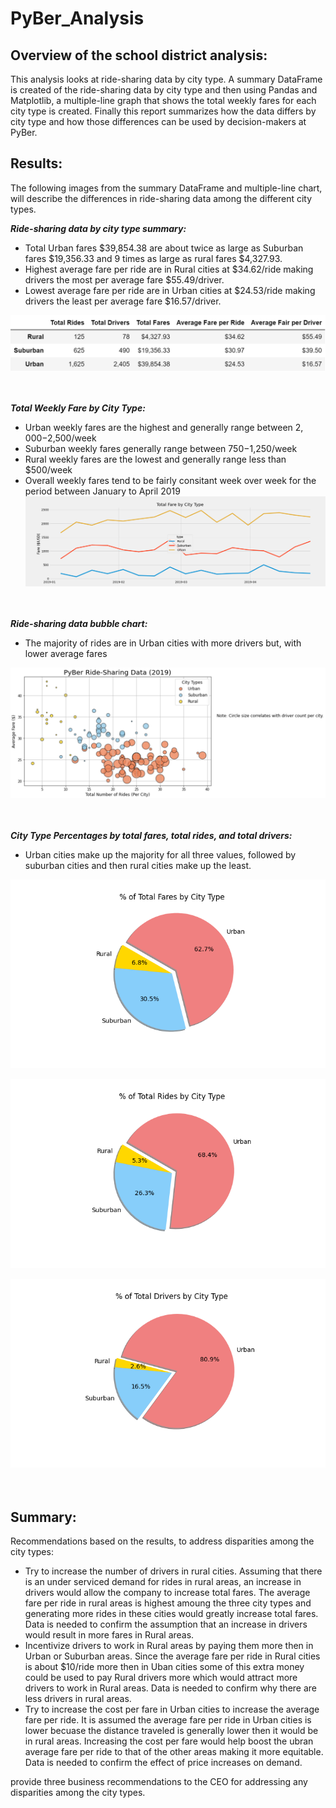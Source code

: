 # PyBer_Analysis
## Overview of the school district analysis: 

This analysis looks at ride-sharing data by city type. A summary DataFrame is created of the ride-sharing data by city type and then using Pandas and Matplotlib, a multiple-line graph that shows the total weekly fares for each city type is created. Finally this report summarizes how the data differs by city type and how those differences can be used by decision-makers at PyBer.


## Results:

The following images from the summary DataFrame and multiple-line chart, will describe the differences in ride-sharing data among the different city types.

***Ride-sharing data by city type summary:*** <br />
- Total Urban fares $39,854.38 are about twice as large as Suburban fares $19,356.33	 and 9 times as large as rural fares $4,327.93. 
- Highest average fare per ride are in Rural cities at $34.62/ride making drivers the most per average fare $55.49/driver.
- Lowest average fare per ride are in Urban cities at $24.53/ride making drivers the least per average fare $16.57/driver.

![table1.PNG](https://github.com/smacpherson2021/PyBer_Analysis/blob/main/analysis/table1.PNG)
<br /><br /><br />

***Total Weekly Fare by City Type:***
- Urban weekly fares are the highest and generally range between $2,000-$2,500/week
- Suburban weekly fares generally range between $750-$1,250/week
- Rural weekly fares are the lowest and generally range less than $500/week
- Overall weekly fares tend to be fairly consitant week over week for the period between January to April 2019
![Fig8.PNG](https://github.com/smacpherson2021/PyBer_Analysis/blob/main/analysis/Fig8.png)
<br /><br /><br />

***Ride-sharing data bubble chart:***
- The majority of rides are in Urban cities with more drivers but, with lower average fares

![Fig1.PNG](https://github.com/smacpherson2021/PyBer_Analysis/blob/main/analysis/Fig1A.png)
<br /><br /><br />

***City Type Percentages by total fares, total rides, and total drivers:***
- Urban cities make up the majority for all three values, followed by suburban cities and then rural cities make up the least.

![Fig5.PNG](https://github.com/smacpherson2021/PyBer_Analysis/blob/main/analysis/Fig5.png)

![Fig6.PNG](https://github.com/smacpherson2021/PyBer_Analysis/blob/main/analysis/Fig6.png)

![Fig7.PNG](https://github.com/smacpherson2021/PyBer_Analysis/blob/main/analysis/Fig7.png)
<br /><br /><br />

[//]: #![Fig2.PNG](https://github.com/smacpherson2021/PyBer_Analysis/blob/main/analysis/Fig2.png)
[//]: #![Fig3.PNG](https://github.com/smacpherson2021/PyBer_Analysis/blob/main/analysis/Fig3.png)
[//]: #![Fig4.PNG](https://github.com/smacpherson2021/PyBer_Analysis/blob/main/analysis/Fig4.png)


## Summary:

Recommendations based on the results, to address disparities among the city types:
- Try to increase the number of drivers in rural cities. Assuming that there is an under serviced demand for rides in rural areas, an increase in drivers would allow the company to increase total fares. The average fare per ride in rural areas is highest amoung the three city types and generating more rides in these cities would greatly increase total fares. Data is needed to confirm the assumption that an increase in drivers would result in more fares in Rural areas. 
- Incentivize drivers to work in Rural areas by paying them more then in Urban or Suburban areas. Since the average fare per ride in Rural cities is about $10/ride more then in Uban cities some of this extra money could be used to pay Rural drivers more which would attract more drivers to work in Rural areas. Data is needed to confirm why there are less drivers in rural areas. 
- Try to increase the cost per fare in Urban cities to increase the average fare per ride. It is assumed the average fare per ride in Urban cities is lower becuase the distance traveled is generally lower then it would be in rural areas. Increasing the cost per fare would help boost the ubran average fare per ride to that of the other areas making it more equitable. Data is needed to confirm the effect of price increases on demand. 

provide three business recommendations to the CEO for addressing any disparities among the city types.

